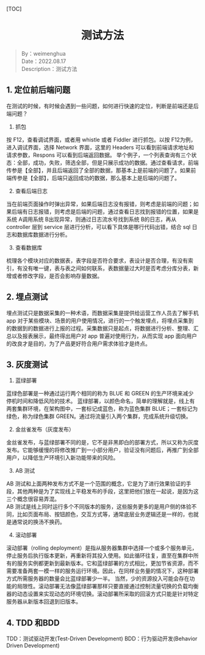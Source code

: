 [TOC]

<h1 align="center">测试方法</h1>

> By：weimenghua  
> Date：2022.08.17  
> Description：测试方法

## 1. 定位前后端问题

在测试的时候，有时候会遇到一些问题，如何进行快速的定位，判断是前端还是后端问题？

1. 抓包  

按 F12，查看调试界面，或者用 whistle 或者 Fiddler 进行抓包。以按 F12为例，进入调试界面，选择 Network 界面，这里的 Headers 可以看到前端请求地址和请求参数，Respons 可以看到后端返回数据。
举个例子，一个列表查询有三个状态：全部，成功，失败，筛选全部，但是只展示成功的数据。通过查看请求，前端传参是【全部】，并且后端返回了全部的数据，那基本上是前端的问题了。如果前端传参是【全部】，后端只返回成功的数据，那么基本上是后端的问题了。

2. 查看后端日志  

当在前端页面操作时弹出异常，如果后端日志没有报错，则考虑是前端的问题；如果后端有日志报错，则考虑是后端的问题，通过查看日志找到报错的位置，如果是系统 A调用系统 B出现异常，则通过日志流水号找到系统 B的日志，再从 controller 层到 service 层进行分析，可以看下具体是哪行代码出错，结合 sql 日志和数据库数据进行分析。

3. 查看数据库

梳理各个模块对应的数据表，表字段是否符合要求，表设计是否合理，有没有索引，有没有唯一键，表与表之间如何联系，表数据量过大时是否考虑分库分表，新增或者修改字段，是否会影响存量数据。

## 2. 埋点测试

埋点测试只是数据采集的一种术语，而数据采集是提供给运营工作人员去了解手机 app 对于某些模块、场景的用户使用情况，进行的一个触发埋点，将埋点采集到的数据到的数据进行上报的过程。采集数据只是起点，将数据进行分析、整理、汇总以及报表展示，最终得出用户对 app 普遍对使用行为，从而实现 app 面向用户的改良才是目的，为了产品更好符合用户需求体验才是终点。

## 3. 灰度测试

1. 蓝绿部署  

蓝绿色部署是一种通过运行两个相同的称为 BLUE 和 GREEN 的生产环境来减少停机时间和降低风险的技术。
蓝绿部署，以颜色命名，简单的理解就是，线上有两套集群环境，在架构图中，一套标记成蓝色，称为蓝色集群 BLUE；一套标记为绿色，称为绿色集群 GREEN。通过将流量引入两个集群，完成系统升级切换。

2. 金丝雀发布（灰度发布）  

金丝雀发布，与蓝绿部署不同的是，它不是非黑即白的部署方式，所以又称为灰度发布。它能够缓慢的将修改推广到一小部分用户，验证没有问题后，再推广到全部用户，以降低生产环境引入新功能带来的风险。

3. AB 测试  

AB 测试和上面两种发布方式不是一个范围的概念，它是为了进行效果验证的手段，其他两种是为了实现线上平稳发布的手段，这里把他们放在一起说，是因为这三个概念很容易弄混。  
AB 测试是线上同时运行多个不同版本的服务，这些服务更多的是用户侧的体验不同，比如页面布局、按钮颜色，交互方式等，通常底层业务逻辑还是一样的，也就是通常说的换汤不换药。

4. 滚动部署  

滚动部署（rolling deployment）是指从服务器集群中选择一个或多个服务单元，停止服务后执行版本更新，再重新将其投入使用。如此循环往复，直至在集群中所有的服务实例都更新到最新版本。它和蓝绿部署的方式相比，更加节省资源，而不需要准备两套一模一样的服务运行环境。因此，在同样业务量的情况下，这种部署方式所需服务器的数量会比蓝绿部署少一半。
当然，少的资源投入可能会存在功能的局限性。滚动部署无法像蓝绿部署那样只要直接通过控制流量切换的负载均衡器的动态设置来实现动态的环境切换。滚动部署所采取的回滚方式只能是针对特定服务器从新版本回退到旧版本。

## 4. TDD 和BDD

TDD：测试驱动开发(Test-Driven Development)
BDD：行为驱动开发(Behavior Driven Development)
